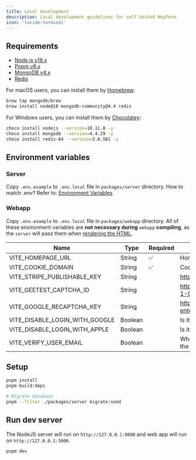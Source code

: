 ```yaml
---
title: Local development
description: Local development guidelines for self-hosted HeyForm.
icon: 'lucide:terminal'
---
```


## Requirements

- [Node.js v18.x](https://nodejs.org/en/download/)
- [Pnpm v8.x](https://pnpm.io/installation)
- [MongoDB v4.x](https://www.mongodb.com/try/download/community)
- [Redis](https://redis.io/download)

For macOS users, you can install them by [Homebrew](https://brew.sh/):

```bash
brew tap mongodb/brew
brew install node@18 mongodb-community@4.4 redis
```

For Windows users, you can install them by [Chocolatey](https://chocolatey.org/)**:**

```bash
choco install nodejs --version=18.11.0 -y
choco install mongodb --version=4.4.29 -y
choco install redis-64 --version=3.0.501 -y
```

## Environment variables

### Server

Copy `.env.example` to `.env.local` file in `packages/server` directory. How to match .env? Refer to: [Environment Variables](https://www.notion.so/Configuration-3e20b6d7e19b46fd8b48c6983e6a1d8c?pvs=21)

### Webapp

Copy `.env.example` to `.env.local` file in `packages/webapp` directory. All of these environment variables are **not necessary during** `webapp` **compiling**, as the `server` will pass them when [rendering the HTML](https://github.com/heyform/heyform/blob/main/packages/server/src/controller/dashboard.controller.ts#L18).

| Name | Type | Required | Description |
| --- | --- | --- | --- |
| VITE_HOMEPAGE_URL | String | ✅ | Homepage URL (e.g. http://127.0.0.1:3000) |
| VITE_COOKIE_DOMAIN | String | ✅ | Cookie domain (e.g. 127.0.0.1) |
| VITE_STRIPE_PUBLISHABLE_KEY | String |  | https://docs.stripe.com/keys |
| VITE_GEETEST_CAPTCHA_ID | String |  | https://docs.geetest.com/captcha/overview/guide#Step-1-Get-your-captcha-ID-and-KEY |
| VITE_GOOGLE_RECAPTCHA_KEY | String |  | https://cloud.google.com/recaptcha-enterprise/docs/create-key-website |
| VITE_DISABLE_LOGIN_WITH_GOOGLE | Boolean |  | Is it allowed to log in with Google? |
| VITE_DISABLE_LOGIN_WITH_APPLE | Boolean |  | Is it allowed to log in with Apple? |
| VITE_VERIFY_USER_EMAIL | Boolean |  | Whether it is necessary to verify the email addresses of the new users |

## Setup

```bash
pnpm install
pnpm build:deps

# Migrate database
pnpm --filter ./packages/server migrate:seed
```

## Run dev server

The NodeJS server will run on `http://127.0.0.1:8000` and web app will run on `http://127.0.0.1:3000`.

```bash
pnpm dev
```